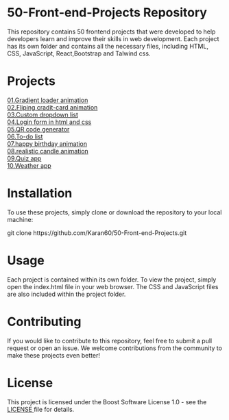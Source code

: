 # 50-Front-end-Projects Repository
This repository contains 50 frontend projects that were developed to help developers learn and improve their skills in web development. Each project has its own folder and contains all the necessary files, including HTML, CSS, JavaScript, React,Bootstrap and Talwind css.

# Projects 
<a href="https://extraordinary-ganache-5eac19.netlify.app/">01.Gradient loader animation</a><br>
<a href="https://clever-snickerdoodle-eae6a1.netlify.app/">02.Fliping cradit-card animation</a><br>
<a href="https://wondrous-squirrel-1f102b.netlify.app/">03.Custom dropdown list</a><br>
<a href="https://cosmic-queijadas-612043.netlify.app/">04.Login form in html and css</a><br>
<a href="https://gilded-crumble-629597.netlify.app/">05.QR code generator</a><br>
<a href="https://jazzy-selkie-d1e680.netlify.app/">06.To-do list</a><br>
<a href="https://visionary-salamander-e23101.netlify.app/">07.happy birthday animation</a><br>
<a href="https://graceful-stardust-84bf1a.netlify.app/">08.realistic candle animation</a><br>
<a href="https://meek-nougat-8faa1b.netlify.app/">09.Quiz app</a><br>
<a href="https://idyllic-alpaca-eea12f.netlify.app/">10.Weather app</a><br>
# Installation
To use these projects, simply clone or download the repository to your local machine:
<p>git clone https://github.com/Karan60/50-Front-end-Projects.git</p>
  
# Usage
Each project is contained within its own folder. To view the project, simply open the index.html file in your web browser. The CSS and JavaScript files are also included within the project folder.
# Contributing
If you would like to contribute to this repository, feel free to submit a pull request or open an issue. We welcome contributions from the community to make these projects even better! 
# License
This project is licensed under the Boost Software License 1.0  - see the <a href="https://github.com/Karan60/The-50-Front-end-Projects/blob/main/LICENSE">LICENSE </a> file for details.
